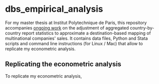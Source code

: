 # dbs_empirical_analysis

For my master thesis at Institut Polytechnique de Paris, this repository accompanies [ongoing work](https://github.com/pechouc/destination-based-sales) on the adjustment of aggregated country-by-country report statistics to approximate a destination-based mapping of multinational companies' sales. It contains data files, Python and Stata scripts and command line instructions (for Linux / Mac) that allow to replicate my econometric analysis.

## Replicating the econometric analysis

To replicate my econometric analysis,
